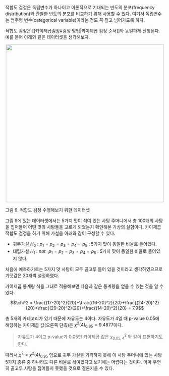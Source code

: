 적합도 검정은 독립변수가 하나이고 이론적으로 기대되는 빈도의 분포(frequency distribution)와 관찰한 빈도의 분포를 비교하기 위해 사용할 수 있다.
여기서 독립변수는 범주형 변수(categorical variable)이라는 점도 꼭 짚고 넘어가도록 하자.

적합도 검정은 [[카이제곱검정#검정 방법|카이제곱 검정 순서]]와 동일하게 진행된다.
예를 들어 아래와 같은 데이터셋을 생각해보자.  
<p align = "center">

<img width = "500" src = "https://raw.githubusercontent.com/angeloyeo/angeloyeo.github.io/master/pics/2021-12-13-chi_square/pic9.png">

<br>

그림 9. 적합도 검정 수행해보기 위한 데이터셋

</p>

그림 9에 있는 데이터셋에서는 5가지 맛이 섞여 있는 사탕 주머니에서 총 100개의 사탕을 집어들어 어떤 맛의 사탕들을 고르게 되었는지 확인해본 가상의 실험이다.
카이제곱 적합도 검정을 하기 위해 가설을 아래와 같이 구성할 수 있다.
* 귀무가설 $H_0$ : $p_1 = p_2 = p_3 = p_4 = p_5$ : 5가지 맛이 동일한 비율로 들어있다.
* 대립가설 $H_1$ : $not\,\,\,\,p_1 = p_2 = p_3 = p_4 = p_5$ : 5가지 맛이 동일한 비율로 들어있지 않다.

처음에 예측하기로는 5가지 맛 사탕이 모두 골고루 들어 있을 것이라고 생각하였으므로 기댓값은 20개씩 설정하였다.

카이제곱 통계량 식을 그대로 적용해보면 다음과 같은 통계량을 얻을 수 있는 것을 알 수 있다.

$$\chi^2 = \frac{(17-20)^2}{20}+\frac{(16-20)^2}{20}+\frac{(24-20)^2}{20}+\frac{(29-20)^2}{20}+\frac{(14-20)^2}{20} = 7.9$$

총 5개의 카테고리가 있기 때문에 자유도는 4이다. 자유도가 4일 때 p-value 0.05에 해당하는 카이제곱 값(오른쪽 단측)은 $\chi^2(4)_{0.95} = 9.4877$이다. 
>자유도가 4이고 p-value가 0.05인 카이제곱 값은 $\chi^2_{0.05, 4}$ 와 같이 표현하기도 한다.

따라서,$\chi^2 < \chi^2(4)_{0.95}$ 임으로 귀무 가설을 기각하지 못해 이 사탕 주머니에 있는 사탕 5가지 종류 중 하나라도 다른 비율로 섞여있다고 보기에는 어렵다는 것이다. 아마 우연히 골고루 사탕을 집어들지 못했을 것으로 결론지을 수 있다.
  